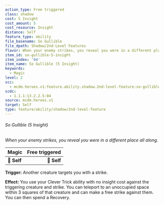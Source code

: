 ```yaml
---
action_type: Free triggered
class: shadow
cost: 5 Insight
cost_amount: 5
cost_resource: Insight
distance: Self
feature_type: ability
file_basename: So Gullible
file_dpath: Shadow/2nd-Level Features
flavor: When your enemy strikes, you reveal you were in a different place all along.
item_id: so-gullible-5-insight
item_index: '04'
item_name: So Gullible (5 Insight)
keywords:
  - Magic
level: 2
scc:
  - mcdm.heroes.v1:feature.ability.shadow.2nd-level-feature:so-gullible-5-insight
scdc:
  - 1.1.1:13.2.2.5:04
source: mcdm.heroes.v1
target: Self
type: feature/ability/shadow/2nd-level-feature
---
```


###### So Gullible (5 Insight)

*When your enemy strikes, you reveal you were in a different place all along.*

| **Magic**   | **Free triggered** |
| ----------- | -----------------: |
| **📏 Self** |        **🎯 Self** |

**Trigger:** Another creature targets you with a strike.

**Effect:** You use your Clever Trick ability with no insight cost against the triggering creature and strike. You can teleport to an unoccupied space within 3 squares of that creature and can make a free strike against them. You can then spend a Recovery.
